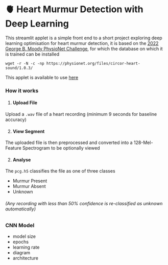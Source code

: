 # 🫀 Heart Murmur Detection with Deep Learning

This streamlit applet is a simple front end to a short project exploring deep learning optimisation for heart murmur detection, it is based on the [2022 George B. Moody PhysioNet Challenge](https://moody-challenge.physionet.org/2022/), for which the database on which it is trained can be installed 
```
wget -r -N -c -np https://physionet.org/files/circor-heart-sound/1.0.3/
```
This applet is available to use [here](murmur-detection.streamlit.app)


### How it works 
1. #### Upload File
Upload a ```.wav``` file of a heart recording (minimum 9 seconds for baseline accuracy)

2. #### View Segment 
The uploaded file is then preprocessed and converted into a 128-Mel-Feature Spectrogram to be optionally viewed
   

2. #### Analyse 
The ```pcg.h5``` classifies the file as one of three classes 
- Murmur Present
- Murmur Absent
- Unknown 

###### (Any recording with less than 50% confidence is re-classified as unknown automatically)

### CNN Model 


- model size 
- epochs 
- learning rate 
- diagram 
- architecture 



  
